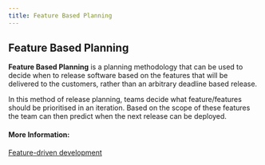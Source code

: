 ```yaml
---
title: Feature Based Planning
---
```

## Feature Based Planning

**Feature Based Planning** is a planning methodology that can be used to decide when to release software based on the features that will be delivered to the customers, rather than an arbitrary deadline based release.

In this method of release planning, teams decide what feature/features should be prioritised in an iteration. Based on the scope of these features the team can then predict when the next release can be deployed.



#### More Information:
[Feature-driven development](https://en.wikipedia.org/wiki/Feature-driven_development)


